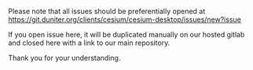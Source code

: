 Please note that all issues should be preferentially opened at
https://git.duniter.org/clients/cesium/cesium-desktop/issues/new?issue

If you open issue here, it will be duplicated manually on our hosted gitlab and closed here with a link to our main repository.

Thank you for your understanding.
